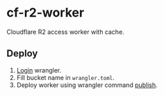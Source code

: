 # cf-r2-worker
Cloudflare R2 access worker with cache.

## Deploy
1. [Login](https://developers.cloudflare.com/workers/wrangler/cli-wrangler/commands/#login) wrangler.
3. Fill bucket name in `wrangler.toml`.
4. Deploy worker using wrangler command [publish](https://developers.cloudflare.com/workers/wrangler/cli-wrangler/commands/#publish).
